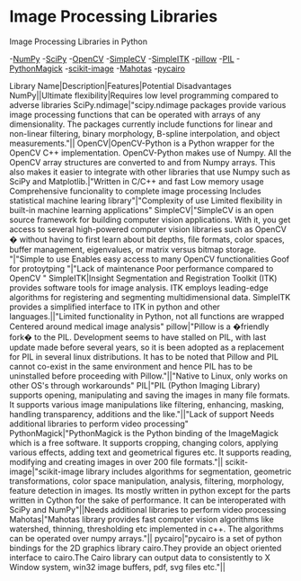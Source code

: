 # Image Processing Libraries
Image Processing Libraries in Python

-[NumPy](NumPy/README.md)
-[SciPy](SciPy/README.md)
-[OpenCV](OpenCV/README.md)
-[SimpleCV](SimpleCV/README.md)
-[SimpleITK](SimpleITK/README.md)
-[pillow](pillow/README.md)
-[PIL](PIL/README.md)
-[PythonMagick](PythonMagick/README.md)
-[scikit-image](scikit-image/README.md)
-[Mahotas](Mahotas/README.md)
-[pycairo](pycairo/README.md)

Library Name|Description|Features|Potential Disadvantages
NumPy||Ultimate flexibility|Requires low level programming compared to adverse libraries
SciPy.ndimage|"scipy.ndimage packages provide various image processing functions that can be operated with arrays of any dimensionality. The packages currently include functions for linear and non-linear filtering, binary morphology, B-spline interpolation, and object measurements."||
OpenCV|OpenCV-Python is a Python wrapper for the OpenCV C++ implementation. OpenCV-Python makes use of Numpy. All the OpenCV array structures are converted to and from Numpy arrays. This also makes it easier to integrate with other libraries that use Numpy such as SciPy and Matplotlib.|"Written in C/C++ and fast
Low memory usage
Comprehensive funcionality to complete image processing
Includes statistical machine learing library"|"Complexity of use
Limited flexibility in built-in machine learning applications"
SimpleCV|"SimpleCV is an open source framework for building computer vision applications. With it, you get access to several high-powered computer vision libraries such as OpenCV � without having to first learn about bit depths, file formats, color spaces, buffer management, eigenvalues, or matrix versus bitmap storage. "|"Simple to use
Enables easy access to many OpenCV functionalities
Goof for protoytping
"|"Lack of maintenance
Poor performance compared to OpenCV
"
SimpleITK|Insight Segmentation and Registration Toolkit (ITK) provides software tools for image analysis. ITK employs leading-edge algorithms for registering and segmenting multidimensional data. SimpleITK provides a simplified interface to ITK in python and other languages.||"Limited functionality in Python, not all functions are wrapped
Centered around medical image analysis"
pillow|"Pillow is a �friendly fork� to the PIL. Development seems to have stalled on PIL, with last update made before several years, so it is been adopted as a replacement for PIL in several linux distributions. It has to be noted that Pillow and PIL cannot co-exist in the same environment and hence PIL has to be uninstalled before proceeding with Pillow."||"Native to Linux, only works on other OS's through workarounds"
PIL|"PIL (Python Imaging Library) supports opening, manipulating and saving the images in many file formats. It supports various image manipulations like filtering, enhancing, masking, handling transparency, additions and the like."||"Lack of support
Needs additional libraries to perform video processing"
PythonMagick|"PythonMagick is the Python binding of the ImageMagick which is a free software. It supports cropping, changing colors, applying various effects, adding text and geometrical figures etc. It supports reading, modifying and creating images in over 200 file formats."||
scikit-image|"scikit-image library includes algorithms for segmentation, geometric transformations, color space manipulation, analysis, filtering, morphology, feature detection in images. Its mostly written in python except for the parts written in Cython for the sake of performance. It can be interoperated with SciPy and NumPy"||Needs additional libraries to perform video processing
Mahotas|"Mahotas library provides fast computer vision algorithms like watershed, thinning, thresholding etc implemented in c++. The algorithms can be operated over numpy arrays."||
pycairo|"pycairo is a set of python bindings for the 2D graphics library cairo.They provide an object oriented interface to cairo.The Cairo library can output data to consistently to X Window system, win32 image buffers, pdf, svg files etc."||
